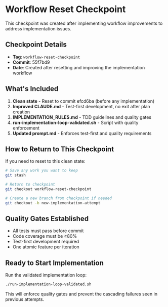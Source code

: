 # Workflow Reset Checkpoint

This checkpoint was created after implementing workflow improvements to address implementation issues.

## Checkpoint Details
- **Tag**: `workflow-reset-checkpoint`
- **Commit**: 55f7bd9
- **Date**: Created after resetting and improving the implementation workflow

## What's Included
1. **Clean state** - Reset to commit efcd6ba (before any implementation)
2. **Improved CLAUDE.md** - Test-first development, no exit after plan creation
3. **IMPLEMENTATION_RULES.md** - TDD guidelines and quality gates
4. **run-implementation-loop-validated.sh** - Script with quality enforcement
5. **Updated prompt.md** - Enforces test-first and quality requirements

## How to Return to This Checkpoint

If you need to reset to this clean state:

```bash
# Save any work you want to keep
git stash

# Return to checkpoint
git checkout workflow-reset-checkpoint

# Create a new branch from checkpoint if needed
git checkout -b new-implementation-attempt
```

## Quality Gates Established
- All tests must pass before commit
- Code coverage must be ≥80%
- Test-first development required
- One atomic feature per iteration

## Ready to Start Implementation
Run the validated implementation loop:
```bash
./run-implementation-loop-validated.sh
```

This will enforce quality gates and prevent the cascading failures seen in previous attempts.